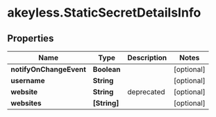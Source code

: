 # akeyless.StaticSecretDetailsInfo

## Properties

Name | Type | Description | Notes
------------ | ------------- | ------------- | -------------
**notifyOnChangeEvent** | **Boolean** |  | [optional] 
**username** | **String** |  | [optional] 
**website** | **String** | deprecated | [optional] 
**websites** | **[String]** |  | [optional] 


